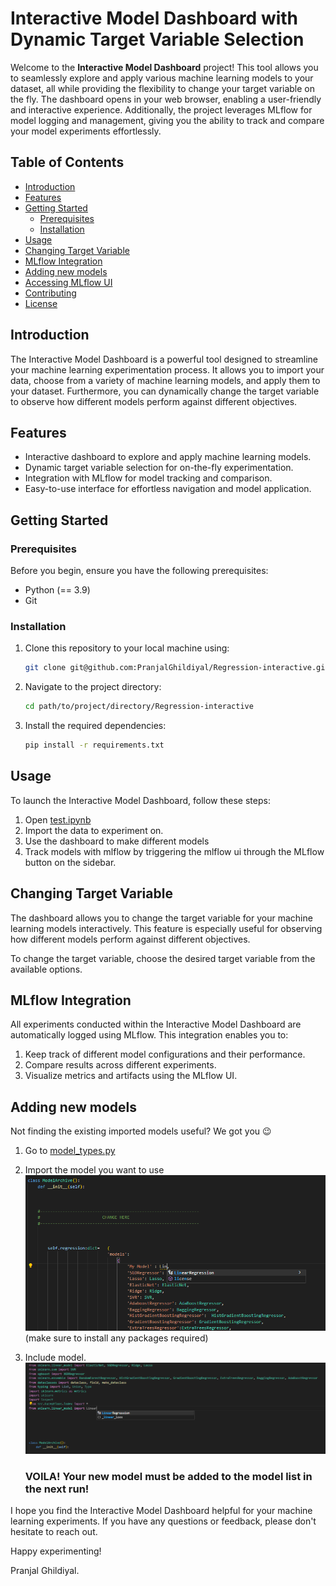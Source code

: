 # Interactive Model Dashboard with Dynamic Target Variable Selection

Welcome to the **Interactive Model Dashboard** project! This tool allows you to seamlessly explore and apply various machine learning models to your dataset, all while providing the flexibility to change your target variable on the fly. The dashboard opens in your web browser, enabling a user-friendly and interactive experience. Additionally, the project leverages MLflow for model logging and management, giving you the ability to track and compare your model experiments effortlessly.

## Table of Contents

- [Introduction](#introduction)
- [Features](#features)
- [Getting Started](#getting-started)
  - [Prerequisites](#prerequisites)
  - [Installation](#installation)
- [Usage](#usage)
- [Changing Target Variable](#changing-target-variable)
- [MLflow Integration](#mlflow-integration)
- [Adding new models](#adding-new-models)
- [Accessing MLflow UI](#accessing-mlflow-ui)
- [Contributing](#contributing)
- [License](#license)

## Introduction

The Interactive Model Dashboard is a powerful tool designed to streamline your machine learning experimentation process. It allows you to import your data, choose from a variety of machine learning models, and apply them to your dataset. Furthermore, you can dynamically change the target variable to observe how different models perform against different objectives.

## Features

- Interactive dashboard to explore and apply machine learning models.
- Dynamic target variable selection for on-the-fly experimentation.
- Integration with MLflow for model tracking and comparison.
- Easy-to-use interface for effortless navigation and model application.

## Getting Started

### Prerequisites

Before you begin, ensure you have the following prerequisites:

- Python (== 3.9)
- Git

### Installation

1. Clone this repository to your local machine using:

   ```bash
   git clone git@github.com:PranjalGhildiyal/Regression-interactive.git
   ```
2. Navigate to the project directory:
   ```bash
   cd path/to/project/directory/Regression-interactive
   ```
3. Install the required dependencies:
   ```bash
   pip install -r requirements.txt
   ```

## Usage
To launch the Interactive Model Dashboard, follow these steps:
1. Open [test.ipynb](example.py)
2. Import the data to experiment on.
3. Use the dashboard to make different models
4. Track models with mlflow by triggering the mlflow ui through the MLflow button on the sidebar.

## Changing Target Variable
The dashboard allows you to change the target variable for your machine learning models interactively. This feature is especially useful for observing how different models perform against different objectives.

To change the target variable, choose the desired target variable from the available options.

## MLflow Integration
All experiments conducted within the Interactive Model Dashboard are automatically logged using MLflow. This integration enables you to:

1. Keep track of different model configurations and their performance.
2. Compare results across different experiments.
3. Visualize metrics and artifacts using the MLflow UI.

## Adding new models
Not finding the existing imported models useful? We got you 😉
1. Go to [model_types.py](config/model_types.py)
2. Import the model you want to use
   ![Import Image](Attachments/import_model.png)
   (make sure to install any packages required)
3. Include model.
   ![Model_Inclusion](Attachments/model_inclusion.png)

   ### VOILA! Your new model must be added to the model list in the next run!


I hope you find the Interactive Model Dashboard helpful for your machine learning experiments. If you have any questions or feedback, please don't hesitate to reach out.

Happy experimenting!

Pranjal Ghildiyal.
